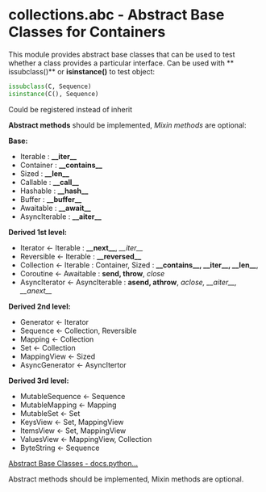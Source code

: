 # collections.abc - Abstract Base Classes for Containers  

This module provides abstract base classes that can be used to test whether a class provides a particular interface. 
Can be used with ** issubclass()** or **isinstance()** to test object:
```python
issubclass(C, Sequence)
isinstance(C(), Sequence)
```
Could be registered instead of inherit  

**Abstract methods** should be implemented, *Mixin methods* are optional:

**Base:**
- Iterable : **\_\_iter__**
- Container : **\_\_contains__**  
- Sized : **\_\_len__**  
- Callable : **\_\_call__**  
- Hashable : **\_\_hash__**
- Buffer : **\_\_buffer__**
- Awaitable : **\_\_await__**
- AsyncIterable : **\_\_aiter__**

**Derived 1st level:**
- Iterator <- Iterable : **\_\_next__**, *\_\_iter__*
- Reversible <- Iterable : **\_\_reversed__**
- Collection <- Iterable : Container, Sized : **\_\_contains__, \_\_iter__, \_\_len__**, 
- Coroutine <- Awaitable : **send, throw**, *close*
- AsyncIterator <- AsyncIterable : **asend, athrow**, *aclose, \_\_aiter__, \_\_anext__*

**Derived 2nd level:**
- Generator <- Iterator
- Sequence <- Collection, Reversible
- Mapping <- Collection
- Set <- Collection
- MappingView <- Sized
- AsyncGenerator <- AsyncItertor

**Derived 3rd level:**
- MutableSequence <- Sequence
- MutableMapping <- Mapping
- MutableSet <- Set
- KeysView <- Set, MappingView
- ItemsView <- Set, MappingView
- ValuesView <- MappingView, Collection
- ByteString <- Sequence 

[Abstract Base Classes - docs.python...](https://docs.python.org/3/library/collections.abc.html#collections-abstract-base-classes)  

Abstract methods should be implemented, Mixin methods are optional.  

	